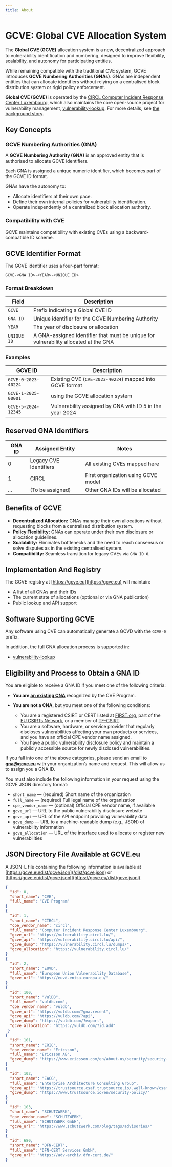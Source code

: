 ```yaml
---
title: About 
---
```


# GCVE: Global CVE Allocation System

The **Global CVE (GCVE)** allocation system is a new, decentralized approach to vulnerability identification and numbering, designed to improve flexibility, scalability, and autonomy for participating entities. 

While remaining compatible with the traditional CVE system, GCVE introduces **GCVE Numbering Authorities (GNAs)**. GNAs are independent entities that can allocate identifiers without relying on a centralised block distribution system or rigid policy enforcement.

**Global CVE (GCVE)** is operated by the [CIRCL Computer Incident Response Center Luxembourg](http://www.circl.lu/), which also maintains the core open-source project for vulnerability management, [vulnerability-lookup](https://www.vulnerability-lookup.org/). For more details, see [the background story](https://gcve.eu/faq/#q12-what-is-the-relationship-between-the-open-source-vulnerability-lookup-project-the-euvd-european-union-vulnerability-database-and-gcveeu).

## Key Concepts

### GCVE Numbering Authorities (GNA)

A **GCVE Numbering Authority (GNA)** is an approved entity that is authorised to allocate GCVE identifiers.

Each GNA is assigned a unique numeric identifier, which becomes part of the GCVE ID format.

GNAs have the autonomy to:

- Allocate identifiers at their own pace.
- Define their own internal policies for vulnerability identification.
- Operate independently of a centralized block allocation authority.

### Compatibility with CVE

GCVE maintains compatibility with existing CVEs using a backward-compatible ID scheme.

## GCVE Identifier Format

The GCVE identifier uses a four-part format:

`GCVE-<GNA ID>-<YEAR>-<UNIQUE ID>`

### Format Breakdown

| Field       | Description                                                         |
|-------------|---------------------------------------------------------------------|
| `GCVE`      | Prefix indicating a Global CVE ID |
| `GNA ID`    | Unique identifier for the GCVE Numbering Authority                  |
| `YEAR`      | The year of disclosure or allocation                                |
| `UNIQUE ID` | A GNA-assigned identifier that must be unique for vulnerability allocated at the GNA |                 

### Examples

| GCVE ID              | Description                                                |
|----------------------|------------------------------------------------------------|
| `GCVE-0-2023-40224`  | Existing CVE (`CVE-2023-40224`) mapped into GCVE format     |
| `GCVE-1-2025-00001`  | using the GCVE allocation system           |
| `GCVE-5-2024-12345`  | Vulnerability assigned by GNA with ID 5 in the year 2024   |

## Reserved GNA Identifiers

| GNA ID | Assigned Entity       | Notes                                |
|--------|------------------------|--------------------------------------|
| 0      | Legacy CVE Identifiers | All existing CVEs mapped here        |
| 1      | CIRCL                  | First organization using GCVE model  |
| ...    | (To be assigned)       | Other GNA IDs will be allocated      |

## Benefits of GCVE

- **Decentralized Allocation:** GNAs manage their own allocations without requesting blocks from a centralised distribution system.
- **Policy Flexibility:** GNAs can operate under their own disclosure or allocation guidelines.
- **Scalability:** Eliminates bottlenecks and the need to reach consensus or solve disputes as in the existing centralised system.
- **Compatibility:** Seamless transition for legacy CVEs via `GNA ID 0`.

## Implementation And Registry

The GCVE registry at [https://gcve.eu](https://gcve.eu) will maintain:

- A list of all GNAs and their IDs
- The current state of allocations (optional or via GNA publication)
- Public lookup and API support

## Software Supporting GCVE

Any software using CVE can automatically generate a GCVD with the `GCVE-0` prefix. 

In addition, the full GNA allocation process is supported in:

- [vulnerability-lookup](https://www.vulnerability-lookup.org)

## Eligibility and Process to Obtain a GNA ID

You are eligible to receive a GNA ID if you meet one of the following criteria:

- **You are [an existing CNA](/dist/cna_partners.json)** recognized by the CVE Program.

- **You are not a CNA**, but you meet one of the following conditions:
  - You are a registered CSIRT or CERT listed at [FIRST.org](https://www.first.org/), part of the [EU CSIRTs Network](https://csirtsnetwork.eu/), or a member of [TF-CSIRT](https://tf-csirt.org/).
  - You are a software, hardware, or service provider that regularly discloses vulnerabilities affecting your own products or services, and you have an official CPE vendor name assigned.
  - You have a public vulnerability disclosure policy and maintain a publicly accessible source for newly disclosed vulnerabilities.

If you fall into one of the above categories, please send an email to **gna@gcve.eu** with your organization’s name and request. This will allow us to assign you a GNA ID.

You must also include the following information in your request using the GCVE JSON directory format:

- `short_name` — (required) Short name of the organization  
- `full_name` — (required) Full legal name of the organization  
- `cpe_vendor_name` — (optional) Official CPE vendor name, if available  
- `gcve_url` — URL to the public vulnerability disclosure website  
- `gcve_api` — URL of the API endpoint providing vulnerability data  
- `gcve_dump` — URL to a machine-readable dump (e.g., JSON) of vulnerability information  
- `gcve_allocation` — URL of the interface used to allocate or register new vulnerabilities  


## JSON Directory File Available at GCVE.eu

A JSON-L file containing the following information is available at [https://gcve.eu/dist/gcve.json](/dist/gcve.json) or [https://gcve.eu/dist/gcve.jsonl](https://gcve.eu/dist/gcve.jsonl)

~~~json
{
  "id": 0,
  "short_name": "CVE",
  "full_name": "CVE Program"
}
{
  "id": 1,
  "short_name": "CIRCL",
  "cpe_vendor_name": "circl",
  "full_name": "Computer Incident Response Center Luxembourg",
  "gcve_url": "https://vulnerability.circl.lu/",
  "gcve_api": "https://vulnerability.circl.lu/api/",
  "gcve_dump": "https://vulnerability.circl.lu/dumps/",
  "gcve_allocation": "https://vulnerability.circl.lu/"
}
{
  "id": 2,
  "short_name": "EUVD",
  "full_name": "European Union Vulnerability Database",
  "gcve_url": "https://euvd.enisa.europa.eu/"
}
{
  "id": 100,
  "short_name": "VulDB",
  "full_name": "vuldb.com",
  "cpe_vendor_name": "vuldb",
  "gcve_url": "https://vuldb.com/?gna.recent",
  "gcve_api": "https://vuldb.com/?api",
  "gcve_dump": "https://vuldb.com/?export",
  "gcve_allocation": "https://vuldb.com/?id.add"
 }
{
  "id": 101,
  "short_name": "ERIC",
  "cpe_vendor_name": "Ericsson",
  "full_name": "Ericsson AB",
  "gcve_dump": "https://www.ericsson.com/en/about-us/security/security-bulletins"
}
{
  "id": 102,
  "short_name": "EACG",
  "full_name": "Enterprise Architecture Consulting Group",
  "gcve_api": "https://trustsource.csaf.trustsource.io/.well-known/csaf/provider-metadata.json",
  "gcve_dump": "https://www.trustsource.io/en/security-policy/"
}
{
  "id": 103,
  "short_name": "SCHUTZWERK",
  "cpe_vendor_name": "SCHUTZWERK",
  "full_name": "SCHUTZWERK GmbH",
  "gcve_url": "https://www.schutzwerk.com/blog/tags/advisories/"
}
{
  "id": 680,
  "short_name": "DFN-CERT",
  "full_name": "DFN-CERT Services GmbH",
  "gcve_url": "https://adv-archiv.dfn-cert.de/"
}
~~~

